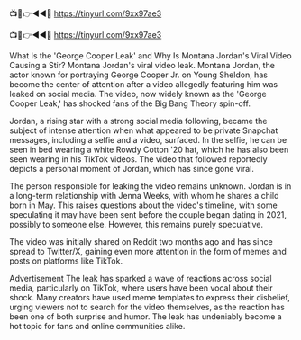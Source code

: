 📺📱👉◄◄🔴 https://tinyurl.com/9xx97ae3 

📺📱👉◄◄🔴 https://tinyurl.com/9xx97ae3 



What Is the 'George Cooper Leak' and Why Is Montana Jordan's Viral Video Causing a Stir?
Montana Jordan's viral video leak.
Montana Jordan, the actor known for portraying George Cooper Jr. on Young Sheldon, has become the center of attention after a video allegedly featuring him was leaked on social media. The video, now widely known as the 'George Cooper Leak,' has shocked fans of the Big Bang Theory spin-off.

Jordan, a rising star with a strong social media following, became the subject of intense attention when what appeared to be private Snapchat messages, including a selfie and a video, surfaced. In the selfie, he can be seen in bed wearing a white Rowdy Cotton '20 hat, which he has also been seen wearing in his TikTok videos. The video that followed reportedly depicts a personal moment of Jordan, which has since gone viral.

The person responsible for leaking the video remains unknown. Jordan is in a long-term relationship with Jenna Weeks, with whom he shares a child born in May. This raises questions about the video's timeline, with some speculating it may have been sent before the couple began dating in 2021, possibly to someone else. However, this remains purely speculative.

The video was initially shared on Reddit two months ago and has since spread to Twitter/X, gaining even more attention in the form of memes and posts on platforms like TikTok.

Advertisement
The leak has sparked a wave of reactions across social media, particularly on TikTok, where users have been vocal about their shock. Many creators have used meme templates to express their disbelief, urging viewers not to search for the video themselves, as the reaction has been one of both surprise and humor. The leak has undeniably become a hot topic for fans and online communities alike.

